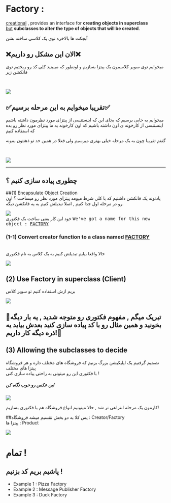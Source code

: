 <h1>Factory : </h1>
<p>
    <u>creational</u> , provides an interface for <b>creating objects in superclass</b>
    <br/><u>but</u> <b>subclasses to alter the type of objects that will be created</b>.
</p>

<p>
    آبجکت ها بالاخره توی یک کلاسی ساخته بشن
</p>

<h2>❌الان این مشکل رو داریم❌</h2>
<p>میخوایم توی سوپر کلاسمون یک پیتزا بسازیم و اونطور که میبینید کلی کد رو ریختیم توی فانکشن زیر</p>
<br/>

![](image-0.png)

<h2>✅تقریبا میخوایم به این مرحله برسیم✅</h2>
میخوایم به جایی برسیم که بجای این که اینستنسی از پیتزای مورد نظرمون داشته باشیم
اینستنسی از کارخونه ی اون داشته باشیم که اون کارخونه به ما پیتزای مورد نظر رو بده که استفاده کنیم
<br/>
<p>گفتم تقریبا چون به یک مرحله خیلی بهتری میرسیم ولی فعلا در همین حد تو ذهنتون بمونه</p>
<br/>

![](image-4.png)

<hr/>
<h2>چطوری پیاده سازی کنیم ؟</h2>

##(1) Encapsulate Object Creation
<br/>
یادتونه یک فانکشن داشتیم که با کلی شرط میومد پیتزای مورد نظر رو میساخت ؟
اون رو در مرحله اول جدا کنیم , اصلا تبدیلش کنیم به یه فانکشن دیگه.

![](image-2.png)
<br/>
خود این کار یعنی ساخت یک فکتوری
<kbd>We've got a name for this new object : <u>FACTORY</u></kbd>

### (1-1) Convert creator function to a class named <u>FACTORY</u>
<br/>
حالا واقعا بیایم تبدیلش کنیم به یک کلاس به نام فکتوری
<br/>

![](image-3.png)


## (2) Use Factory in superclass (Client)

بریم ازش استفاده کنیم تو سوپر کلاس

![](image-4.png)


## 🎁تبریک میگم , مفهوم فکتوری رو متوجه شدید , یه بار دیگه بخونید و همین مثال رو با کد پیاده سازی کنید بعدش بیاید یه ذره دیگه کار داریم!🎁


## (3) Allowing the subclasses to decide 

 تصمیم گرفتیم یک اپلیکیشن بزرگ بزنیم که فروشگاه های مختلف داره و هر فروشگاه پیتزا های مختلف
<br/>
با فکتوری این رو میتونی به راحتی پیاده سازی کنی !
<h5>این عکس رو خوب نگاه کن</h5>

![](image-5.png)

کارمون یک مرحله انتزاعی تر شد , حالا میتونیم انواع فروشگاه هم با فکتوری بسازیم!

##پس کلا به دو بخش تقسیم میشه
فروشگاه : Creator/Factory
<br/>
پیتزا ها : Product
<br/>

![](image-6.png)



<h1>تمام !</h1>
<h2>پاشیم بریم کد بزنیم !</h2>

* Example 1 : Pizza Factory
* Example 2 : Message Publisher Factory
* Example 3 : Duck Factory
